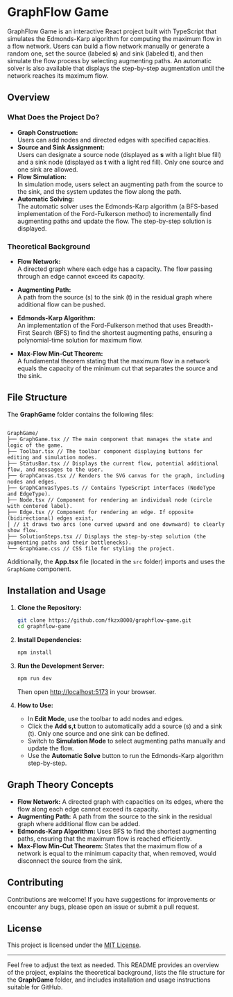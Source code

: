 # GraphFlow Game

GraphFlow Game is an interactive React project built with TypeScript that simulates the Edmonds-Karp algorithm for computing the maximum flow in a flow network. Users can build a flow network manually or generate a random one, set the source (labeled **s**) and sink (labeled **t**), and then simulate the flow process by selecting augmenting paths. An automatic solver is also available that displays the step-by-step augmentation until the network reaches its maximum flow.

## Overview

### What Does the Project Do?

- **Graph Construction:**  
  Users can add nodes and directed edges with specified capacities.
- **Source and Sink Assignment:**  
  Users can designate a source node (displayed as **s** with a light blue fill) and a sink node (displayed as **t** with a light red fill). Only one source and one sink are allowed.
- **Flow Simulation:**  
  In simulation mode, users select an augmenting path from the source to the sink, and the system updates the flow along the path.
- **Automatic Solving:**  
  The automatic solver uses the Edmonds-Karp algorithm (a BFS-based implementation of the Ford-Fulkerson method) to incrementally find augmenting paths and update the flow. The step-by-step solution is displayed.

### Theoretical Background

- **Flow Network:**  
  A directed graph where each edge has a capacity. The flow passing through an edge cannot exceed its capacity.
- **Augmenting Path:**  
  A path from the source (s) to the sink (t) in the residual graph where additional flow can be pushed.

- **Edmonds-Karp Algorithm:**  
  An implementation of the Ford-Fulkerson method that uses Breadth-First Search (BFS) to find the shortest augmenting paths, ensuring a polynomial-time solution for maximum flow.

- **Max-Flow Min-Cut Theorem:**  
  A fundamental theorem stating that the maximum flow in a network equals the capacity of the minimum cut that separates the source and the sink.

## File Structure

The **GraphGame** folder contains the following files:

```

GraphGame/
├── GraphGame.tsx // The main component that manages the state and logic of the game.
├── Toolbar.tsx // The toolbar component displaying buttons for editing and simulation modes.
├── StatusBar.tsx // Displays the current flow, potential additional flow, and messages to the user.
├── GraphCanvas.tsx // Renders the SVG canvas for the graph, including nodes and edges.
├── GraphCanvasTypes.ts // Contains TypeScript interfaces (NodeType and EdgeType).
├── Node.tsx // Component for rendering an individual node (circle with centered label).
├── Edge.tsx // Component for rendering an edge. If opposite (bidirectional) edges exist,
│ // it draws two arcs (one curved upward and one downward) to clearly show flow.
├── SolutionSteps.tsx // Displays the step-by-step solution (the augmenting paths and their bottlenecks).
└── GraphGame.css // CSS file for styling the project.

```

Additionally, the **App.tsx** file (located in the `src` folder) imports and uses the `GraphGame` component.

## Installation and Usage

1. **Clone the Repository:**

   ```bash
   git clone https://github.com/fkzx8000/graphflow-game.git
   cd graphflow-game
   ```

2. **Install Dependencies:**

   ```bash
   npm install
   ```

3. **Run the Development Server:**

   ```bash
   npm run dev
   ```

   Then open [http://localhost:5173](http://localhost:5173) in your browser.

4. **How to Use:**
   - In **Edit Mode**, use the toolbar to add nodes and edges.
   - Click the **Add s,t** button to automatically add a source (s) and a sink (t). Only one source and one sink can be defined.
   - Switch to **Simulation Mode** to select augmenting paths manually and update the flow.
   - Use the **Automatic Solve** button to run the Edmonds-Karp algorithm step-by-step.

## Graph Theory Concepts

- **Flow Network:** A directed graph with capacities on its edges, where the flow along each edge cannot exceed its capacity.
- **Augmenting Path:** A path from the source to the sink in the residual graph where additional flow can be added.
- **Edmonds-Karp Algorithm:** Uses BFS to find the shortest augmenting paths, ensuring that the maximum flow is reached efficiently.
- **Max-Flow Min-Cut Theorem:** States that the maximum flow of a network is equal to the minimum capacity that, when removed, would disconnect the source from the sink.

## Contributing

Contributions are welcome! If you have suggestions for improvements or encounter any bugs, please open an issue or submit a pull request.

## License

This project is licensed under the [MIT License](LICENSE).

---

Feel free to adjust the text as needed. This README provides an overview of the project, explains the theoretical background, lists the file structure for the **GraphGame** folder, and includes installation and usage instructions suitable for GitHub.
